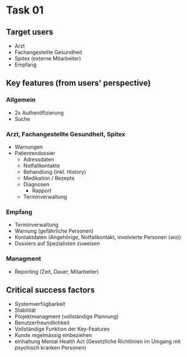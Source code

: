 # Task 01

## Target users

* Arzt
* Fachangestellte Gesundheit
* Spitex (externe Mitarbeiter)
* Empfang


## Key features (from users' perspective)

### Allgemein

* 2x Authentifizierung
* Suche

### Arzt, Fachangestellte Gesundheit, Spitex

* Warnungen
* Patientendossier
	* Adressdaten
	* Notfallkontakte
	* Behandlung (inkl. History)
	* Medikation / Rezepte
	* Diagnosen
		* Rapport
	* Terminverwaltung
	
### Empfang

* Terminverwaltung
* Warnung (gefährliche Personen)
* Kontaktdaten (Angehörige, Notfallkontakt, involvierte Personen (wo))
* Dossiers auf Spezialisten zuweisen

### Managment

* Reporting (Zeit, Dauer, Mitarbeiter)

## Critical success factors

* Systemverfügbarkeit
* Stabilität
* Projektmanagment (vollständige Plannung)
* Benutzerfreundlichkeit
* Vollständige Funktion der Key-Features
* Kunde regelmässig einbeziehen
* einhaltung Mental Health Act (Gesetzliche Richtlinien im Umgang mit psychisch kranken Personen)
